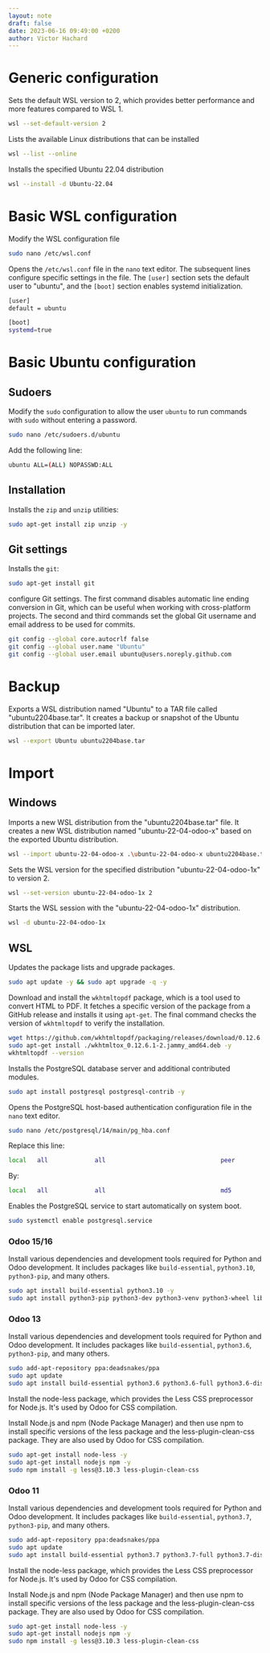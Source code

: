 ```yaml
---
layout: note
draft: false
date: 2023-06-16 09:49:00 +0200
author: Victor Hachard
---
```


# Generic configuration

Sets the default WSL version to 2, which provides better performance and more features compared to WSL 1.

```sh
wsl --set-default-version 2
```

Lists the available Linux distributions that can be installed

```sh
wsl --list --online
```

Installs the specified Ubuntu 22.04 distribution

```sh
wsl --install -d Ubuntu-22.04
```

# Basic WSL configuration

Modify the WSL configuration file

```sh
sudo nano /etc/wsl.conf
```

Opens the `/etc/wsl.conf` file in the `nano` text editor. The subsequent lines configure specific settings in the file. The `[user]` section sets the default user to "ubuntu", and the `[boot]` section enables systemd initialization.

```sh
[user]
default = ubuntu

[boot]
systemd=true
```

# Basic Ubuntu configuration

## Sudoers

Modify the `sudo` configuration to allow the user `ubuntu` to run commands with `sudo` without entering a password.

```sh
sudo nano /etc/sudoers.d/ubuntu
```

Add the following line:

```sh
ubuntu ALL=(ALL) NOPASSWD:ALL
```

## Installation

Installs the `zip` and `unzip` utilities:

```sh
sudo apt-get install zip unzip -y
```

## Git settings

Installs the `git`:

```sh
sudo apt-get install git
```

configure Git settings. The first command disables automatic line ending conversion in Git, which can be useful when working with cross-platform projects. The second and third commands set the global Git username and email address to be used for commits.

```sh
git config --global core.autocrlf false
git config --global user.name "Ubuntu"
git config --global user.email ubuntu@users.noreply.github.com
```

# Backup

Exports a WSL distribution named "Ubuntu" to a TAR file called "ubuntu2204base.tar". It creates a backup or snapshot of the Ubuntu distribution that can be imported later.

```sh
wsl --export Ubuntu ubuntu2204base.tar
```

# Import

## Windows

Imports a new WSL distribution from the "ubuntu2204base.tar" file. It creates a new WSL distribution named "ubuntu-22-04-odoo-x" based on the exported Ubuntu distribution. 


```sh
wsl --import ubuntu-22-04-odoo-x .\ubuntu-22-04-odoo-x ubuntu2204base.tar
```

Sets the WSL version for the specified distribution "ubuntu-22-04-odoo-1x" to version 2.

```sh
wsl --set-version ubuntu-22-04-odoo-1x 2
```

Starts the WSL session with the "ubuntu-22-04-odoo-1x" distribution.

```sh
wsl -d ubuntu-22-04-odoo-1x
```

## WSL

Updates the package lists and upgrade packages.

```sh
sudo apt update -y && sudo apt upgrade -q -y
```

Download and install the `wkhtmltopdf` package, which is a tool used to convert HTML to PDF. It fetches a specific version of the package from a GitHub release and installs it using `apt-get`. The final command checks the version of `wkhtmltopdf` to verify the installation.

```sh
wget https://github.com/wkhtmltopdf/packaging/releases/download/0.12.6.1-2/wkhtmltox_0.12.6.1-2.jammy_amd64.deb
sudo apt-get install ./wkhtmltox_0.12.6.1-2.jammy_amd64.deb -y
wkhtmltopdf --version
```

Installs the PostgreSQL database server and additional contributed modules.

```sh
sudo apt install postgresql postgresql-contrib -y
```

Opens the PostgreSQL host-based authentication configuration file in the `nano` text editor.

```sh
sudo nano /etc/postgresql/14/main/pg_hba.conf
```

Replace this line:
```sh
local   all             all                                peer
```

By:

```sh
local   all             all                                md5
```

Enables the PostgreSQL service to start automatically on system boot.

```sh
sudo systemctl enable postgresql.service
```

### Odoo 15/16

Install various dependencies and development tools required for Python and Odoo development. It includes packages like `build-essential`, `python3.10`, `python3-pip`, and many others.

```sh
sudo apt install build-essential python3.10 -y
sudo apt install python3-pip python3-dev python3-venv python3-wheel libxml2-dev libpq-dev libjpeg8-dev liblcms2-dev libxslt1-dev zlib1g-dev libsasl2-dev libldap2-dev build-essential git libssl-dev libffi-dev libmysqlclient-dev libjpeg-dev libblas-dev libatlas-base-dev -y
```

### Odoo 13

Install various dependencies and development tools required for Python and Odoo development. It includes packages like `build-essential`, `python3.6`, `python3-pip`, and many others.

```sh
sudo add-apt-repository ppa:deadsnakes/ppa
sudo apt update
sudo apt install build-essential python3.6 python3.6-full python3.6-distutils python3.6-dev python3-pip python3-dev python3-venv python3-wheel libxml2-dev libpq-dev libjpeg8-dev liblcms2-dev libxslt1-dev zlib1g-dev libsasl2-dev libldap2-dev build-essential git libssl-dev libffi-dev libmysqlclient-dev libjpeg-dev libblas-dev libatlas-base-dev -y
```

Install the node-less package, which provides the Less CSS preprocessor for Node.js. It's used by Odoo for CSS compilation.

Install Node.js and npm (Node Package Manager) and then use npm to install specific versions of the less package and the less-plugin-clean-css package. They are also used by Odoo for CSS compilation.

```sh
sudo apt-get install node-less -y
sudo apt-get install nodejs npm -y
sudo npm install -g less@3.10.3 less-plugin-clean-css
```

### Odoo 11

Install various dependencies and development tools required for Python and Odoo development. It includes packages like `build-essential`, `python3.7`, `python3-pip`, and many others.


```sh
sudo add-apt-repository ppa:deadsnakes/ppa
sudo apt update
sudo apt install build-essential python3.7 python3.7-full python3.7-distutils python3.7-dev python3-pip python3-dev python3-venv python3-wheel libxml2-dev libpq-dev libjpeg8-dev liblcms2-dev libxslt1-dev zlib1g-dev libsasl2-dev libldap2-dev build-essential git libssl-dev libffi-dev libmysqlclient-dev libjpeg-dev libblas-dev libatlas-base-dev -y
```

Install the node-less package, which provides the Less CSS preprocessor for Node.js. It's used by Odoo for CSS compilation.

Install Node.js and npm (Node Package Manager) and then use npm to install specific versions of the less package and the less-plugin-clean-css package. They are also used by Odoo for CSS compilation.

```sh
sudo apt-get install node-less -y
sudo apt-get install nodejs npm -y
sudo npm install -g less@3.10.3 less-plugin-clean-css
```